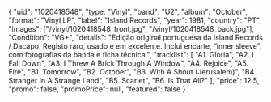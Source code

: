 {
  "uid": "1020418548",
  "type: "Vinyl",
  "band": "U2",
  "album": "October",
  "format": "Vinyl LP",
  "label": "Island Records",
  "year": 1981,
  "country": "PT",
  "images": ["/vinyl/1020418548_front.jpg", "/vinyl/1020418548_back.jpg"],
  "Condition": "VG+",
  "details": "Edição original portuguesa da Island Records / Dacapo. Registo raro, usado e em excelente. Inclui encarte, “inner sleeve”, com fotografias da banda e ficha técnica.",
  "tracklist": [
    "A1. Gloria",
    "A2. I Fall Down",
    "A3. I Threw A Brick Through A Window",
    "A4. Rejoice",
    "A5. Fire",
    "B1. Tomorrow",
    "B2. October",
    "B3. With A Shout (Jerusalem)",
    "B4. Stranger In A Strange Land",
    "B5. Scarlet",
    "B6. Is That All?"
  ],
  "price": 12.5,
  "promo": false,
  "promoPrice": null,
  "featured": false
}
